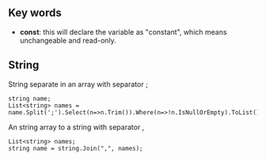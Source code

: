 ## Key words
- **const**: this will declare the variable as "constant", which means unchangeable and read-only.



## String
String separate in an array with separator ;
```
string name;
List<string> names = name.Split(';').Select(n=>n.Trim()).Where(n=>!n.IsNullOrEmpty).ToList();
```
An string array to a string with separator ,
```
List<string> names;
string name = string.Join(",", names);
```
          
